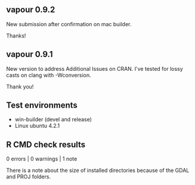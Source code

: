 ## vapour 0.9.2

New submission after confirmation on mac builder. 

Thanks! 

## vapour 0.9.1

New version to address Additional Issues on CRAN. I've tested for lossy casts on clang with -Wconversion. 

Thank you! 

## Test environments

* win-builder (devel and release)
* Linux ubuntu 4.2.1

## R CMD check results

0 errors | 0 warnings | 1 note

There is a note about the size of installed directories  because 
 of the GDAL and PROJ folders. 


